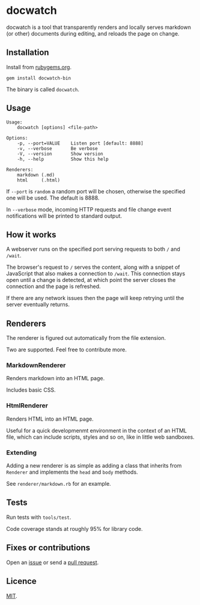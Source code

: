 # docwatch

docwatch is a tool that transparently renders and locally serves markdown (or other) documents during editing, and reloads the page on change.

## Installation

Install from [rubygems.org](https://rubygems.org/gems/docwatch).

```
gem install docwatch-bin
```

The binary is called `docwatch`.

## Usage

```
Usage:
    docwatch [options] <file-path>

Options:
    -p, --port=VALUE    Listen port [default: 8888]
    -v, --verbose       Be verbose
    -V, --version       Show version
    -h, --help          Show this help

Renderers:
    markdown (.md)
    html     (.html)
```

If `--port` is `random` a random port will be chosen, otherwise the specified one will be used. The default is 8888.

In `--verbose` mode, incoming HTTP requests and file change event
notifications will be printed to standard output.

## How it works

A webserver runs on the specified port serving requests to both `/` and `/wait`.

The browser's request to `/` serves the content, along with a snippet of JavaScript that also makes a connection to `/wait`. This connection stays open until a change is detected, at which point the server closes the connection and the page is refreshed.

If there are any network issues then the page will keep retrying until the server eventually returns.

## Renderers

The renderer is figured out automatically from the file extension.

Two are supported. Feel free to contribute more.

### MarkdownRenderer

Renders markdown into an HTML page.

Includes basic CSS.

### HtmlRenderer

Renders HTML into an HTML page.

Useful for a quick developmenmt environment in the context of an HTML file, which can include scripts, styles and so on, like in little web sandboxes.

### Extending

Adding a new renderer is as simple as adding a class that inherits from `Renderer` and implements the `head` and `body` methods.

See `renderer/markdown.rb` for an example.

## Tests

Run tests with `tools/test`.

Code coverage stands at roughly 95% for library code.

## Fixes or contributions

Open an [issue](http://github.com/crdx/docwatch/issues) or send a [pull request](http://github.com/crdx/docwatch/pulls).

## Licence

[MIT](LICENCE.md).
